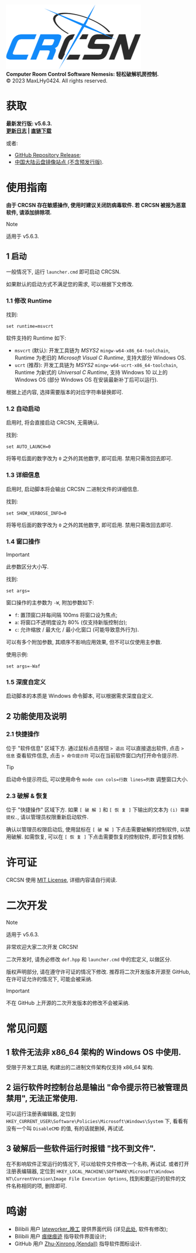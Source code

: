 ![logo](img/title.png)\
**Computer Room Control Software Nemesis: 轻松破解机房控制.**\
©️ 2023 MaxLHy0424. All rights reserved.

# 获取

**最新发行版: v5.6.3.**\
**[更新日志](https://github.com/MaxLHy0424/CRCSN/releases/tag/v5.6.3) | [直链下载](https://github.com/MaxLHy0424/CRCSN/releases/download/v5.6.3/CRCSN.7z)**

或者:

- [GitHub Repository Release](https://github.com/MaxLHy0424/CRCSN/releases);
- [中国大陆云盘镜像站点 (不含预发行版)](https://www.123pan.com/s/UzthTd-MkTRh.html).

# 使用指南

**由于 CRCSN 存在敏感操作, 使用时建议关闭防病毒软件. 若 CRCSN 被报为恶意软件, 请添加排除项.**

> [!NOTE]
> 适用于 v5.6.3.

## 1 启动

一般情况下, 运行 `launcher.cmd` 即可启动 CRCSN.

如果默认的启动方式不满足您的需求, 可以根据下文修改.

### 1.1 修改 Runtime

找到:
```dos
set runtime=msvcrt
```

软件支持的 Runtime 如下:
 - `msvcrt` (默认): 开发工具链为 *MSYS2* `mingw-w64-x86_64-toolchain`, Runtime 为老旧的 *Microsoft Visual C Runtime*, 支持大部分 Windows OS.
 - `ucrt` (推荐): 开发工具链为 *MSYS2* `mingw-w64-ucrt-x86_64-toolchain`, Runtime 为新式的 *Universal C Runtime*, 支持 Windows 10 以上的 Windows OS (部分 Windows OS 在安装最新补丁后可以运行).

根据上述内容, 选择需要版本的对应字符串替换即可.

### 1.2 自动启动

启用时, 将会直接启动 CRCSN, 无需确认.

找到:
```dos
set AUTO_LAUNCH=0
```

将等号后面的数字改为 `0` 之外的其他数字, 即可启用. 禁用只需改回去即可.

### 1.3 详细信息

启用时, 启动脚本将会输出 CRCSN 二进制文件的详细信息.

找到:
```dos
set SHOW_VERBOSE_INFO=0
```

将等号后面的数字改为 `0` 之外的其他数字, 即可启用. 禁用只需改回去即可.

### 1.4 窗口操作

> [!IMPORTANT]
> 此参数区分大小写.

找到:
```dos
set args=
```

窗口操作的主参数为 `-W`, 附加参数如下:
 - `f`: 置顶窗口并每间隔 100ms 将窗口设为焦点;
 - `a`: 将窗口不透明度设为 80% (仅支持新版控制台);
 - `c`: 允许缩放 / 最大化 / 最小化窗口 (可能导致意外行为).

可以有多个附加参数, 其顺序不影响应用效果, 但不可以仅使用主参数.

使用示例:
```dos
set args=-Waf
```

### 1.5 深度自定义

启动脚本的本质是 Windows 命令脚本, 可以根据需求深度自定义.

## 2 功能使用及说明


### 2.1 快捷操作

位于 "软件信息" 区域下方. 通过鼠标点击按钮 `> 退出` 可以直接退出软件, 点击 `> 信息` 查看软件信息, 点击 `> 命令提示符` 可以在当前软件窗口内打开命令提示符.

> [!TIP]
> 启动命令提示符后, 可以使用命令 `mode con cols=行数 lines=列数` 调整窗口大小.

### 2.3 破解 & 恢复

位于 "快捷操作" 区域下方. 如果 `[ 破 解 ]` 和 `[ 恢 复 ]` 下输出的文本为 `(i) 需要提权.`, 请以管理员权限重新启动软件.

确认以管理员权限启动后, 使用鼠标在 `[ 破 解 ]` 下点击需要破解的控制软件, 以禁用破解. 如需恢复, 可以在 `[ 恢 复 ]` 下点击需要恢复的控制软件, 即可恢复控制.

# 许可证

CRCSN 使用 [MIT License](LICENSE), 详细内容请自行阅读.

# 二次开发

> [!NOTE]
> 适用于 v5.6.3.

非常欢迎大家二次开发 CRCSN!

二次开发时, 请务必修改 `def.hpp` 和 `launcher.cmd` 中的宏定义, 以做区分.

版权声明部分, 请在遵守许可证的情况下修改. 推荐将二次开发版本开源至 GitHub, 在许可证允许的情况下, 可能会被采纳.

> [!IMPORTANT]
> 不在 GitHub 上开源的二次开发版本的修改不会被采纳.

# 常见问题

## 1 软件无法非 x86_64 架构的 Windows OS 中使用.

受限于开发工具链, 构建出的二进制文件架构仅支持 x86_64 架构.

## 2 运行软件时控制台总是输出 "命令提示符已被管理员禁用", 无法正常使用.

可以运行注册表编辑器, 定位到 `HKEY_CURRENT_USER\Software\Policies\Microsoft\Windows\System` 下, 看看有没有一个叫 `DisableCMD` 的值, 有的话就删掉, 再试试.

## 3 破解后一些软件运行时报错 "找不到文件".

在不影响软件正常运行的情况下, 可以给软件文件修改一个名称, 再试试. 或者打开注册表编辑器, 定位到 `HKEY_LOCAL_MACHINE\SOFTWARE\Microsoft\Windows NT\CurrentVersion\Image File Execution Options`, 找到和要运行的软件的文件名称相同的项, 删除即可.

# 鸣谢

- Bilibili 用户 [lateworker_晚工](https://space.bilibili.com/454920362) 提供界面代码 (详见[此处](https://www.bilibili.com/video/BV1X14y1n7S4), 软件有修改);
- Bilibili 用户 [痕继痕迹](https://space.bilibili.com/39337803) 指导软件界面设计;
- GitHub 用户 [Zhu-Xinrong (Kendall)](https://github.com/Zhu-Xinrong) 指导软件图标设计.
